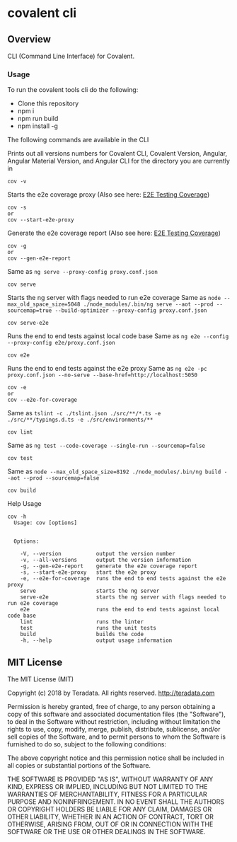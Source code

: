# covalent cli

## Overview

CLI (Command Line Interface) for Covalent.


### Usage

To run the covalent tools cli do the following:

* Clone this repository
* npm i
* npm run build
* npm install -g

The following commands are available in the CLI

Prints out all versions numbers for Covalent CLI, Covalent Version, Angular, Angular Material Version, and Angular CLI for the directory you are currently in
```
cov -v
```

Starts the e2e coverage proxy (Also see here: [E2E Testing Coverage](../covalent-e2e-coverage))
```
cov -s
or
cov --start-e2e-proxy
```

Generate the e2e coverage report (Also see here: [E2E Testing Coverage](../covalent-e2e-coverage))
```
cov -g
or
cov --gen-e2e-report
```

Same as `ng serve --proxy-config proxy.conf.json`
```
cov serve
```

Starts the ng server with flags needed to run e2e coverage
Same as `node --max_old_space_size=5048 ./node_modules/.bin/ng serve --aot --prod --sourcemap=true --build-optimizer --proxy-config proxy.conf.json`
```
cov serve-e2e
```

Runs the end to end tests against local code base
Same as `ng e2e --config --proxy-config e2e/proxy.conf.json`
```
cov e2e
```

Runs the end to end tests against the e2e proxy
Same as `ng e2e -pc proxy.conf.json --no-serve --base-href=http://localhost:5050`
```
cov -e
or
cov --e2e-for-coverage
```

Same as `tslint -c ./tslint.json ./src/**/*.ts -e ./src/**/typings.d.ts -e ./src/environments/**`
```
cov lint
```

Same as `ng test --code-coverage --single-run --sourcemap=false`
```
cov test
```

Same as `node --max_old_space_size=8192 ./node_modules/.bin/ng build --aot --prod --sourcemap=false`

```
cov build
```

Help Usage
```
cov -h
  Usage: cov [options]


  Options:

    -V, --version           output the version number
    -v, --all-versions      output the version information
    -g, --gen-e2e-report    generate the e2e coverage report
    -s, --start-e2e-proxy   start the e2e proxy
    -e, --e2e-for-coverage  runs the end to end tests against the e2e proxy
    serve                   starts the ng server
    serve-e2e               starts the ng server with flags needed to run e2e coverage
    e2e                     runs the end to end tests against local code base
    lint                    runs the linter
    test                    runs the unit tests
    build                   builds the code
    -h, --help              output usage information
```

## MIT License

The MIT License (MIT)

Copyright (c) 2018 by Teradata. All rights reserved. http://teradata.com

Permission is hereby granted, free of charge, to any person obtaining a copy
of this software and associated documentation files (the "Software"), to deal
in the Software without restriction, including without limitation the rights
to use, copy, modify, merge, publish, distribute, sublicense, and/or sell
copies of the Software, and to permit persons to whom the Software is
furnished to do so, subject to the following conditions:

The above copyright notice and this permission notice shall be included in
all copies or substantial portions of the Software.

THE SOFTWARE IS PROVIDED "AS IS", WITHOUT WARRANTY OF ANY KIND, EXPRESS OR
IMPLIED, INCLUDING BUT NOT LIMITED TO THE WARRANTIES OF MERCHANTABILITY,
FITNESS FOR A PARTICULAR PURPOSE AND NONINFRINGEMENT. IN NO EVENT SHALL THE
AUTHORS OR COPYRIGHT HOLDERS BE LIABLE FOR ANY CLAIM, DAMAGES OR OTHER
LIABILITY, WHETHER IN AN ACTION OF CONTRACT, TORT OR OTHERWISE, ARISING FROM,
OUT OF OR IN CONNECTION WITH THE SOFTWARE OR THE USE OR OTHER DEALINGS IN
THE SOFTWARE.


